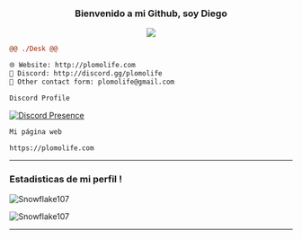 <h3 align = 'center'>Bienvenido a mi Github, soy Diego</h3>

<p align="center">
  <img src="https://readme-typing-svg.herokuapp.com/?center=true&vCenter=true&color=cb204c&width=500&lines=Bienvenido" />
</p>


```diff
@@ ./Desk @@

🌐 Website: http://plomolife.com
🧿 Discord: http://discord.gg/plomolife
📩 Other contact form: plomolife@gmail.com
```

<div>
  <div>
  
```diff
Discord Profile
```
<!-- [![Discord Presence](https://lanyard-profile-readme.vercel.app/api/886670803234594856)](https://discord.com/users/710608592100917420) -->

[![Discord Presence](https://lanyard-profile-readme.vercel.app/api/608673181288628225?&animated=true&borderRadius=25px&idleMessage=Sin%20%ninguna%20actividad)](https://discord.com/users/608673181288628225)
    
    
    
```diff
Mi página web
```
    
```diff
https://plomolife.com
```
    
<hr>
    


### Estadisticas de mi perfil !

![Snowflake107](https://github-readme-stats.vercel.app/api?username=TheDiego845&show_icons=true&theme=tokyonight&hide=["issues"])

![Snowflake107](https://github-readme-stats.vercel.app/api/top-langs?username=TheDiego845&show_icons=true&theme=tokyonight&layout=compact)
    
<hr>
